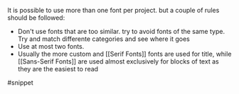 It is possible to use more than one font per project. but a couple of rules should be followed:

- Don't use fonts that are too similar. try to avoid fonts of the same type. Try and match differente categories and see where it goes
- Use at most two fonts.
- Usually the more custom and [[Serif Fonts]] fonts are used for title, while [[Sans-Serif Fonts]] are used almost exclusively for blocks of text as they are the easiest to read

#snippet